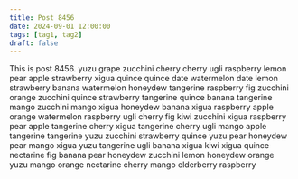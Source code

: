 ```yaml
---
title: Post 8456
date: 2024-09-01 12:00:00
tags: [tag1, tag2]
draft: false
---
```

This is post 8456.
yuzu
grape
zucchini
cherry
cherry
ugli
raspberry
lemon
pear
apple
strawberry
xigua
quince
quince
date
watermelon
date
lemon
strawberry
banana
watermelon
honeydew
tangerine
raspberry
fig
zucchini
orange
zucchini
quince
strawberry
tangerine
quince
banana
tangerine
mango
zucchini
mango
xigua
honeydew
banana
xigua
raspberry
apple
orange
watermelon
raspberry
ugli
cherry
fig
kiwi
zucchini
xigua
raspberry
pear
apple
tangerine
cherry
xigua
tangerine
cherry
ugli
mango
apple
tangerine
tangerine
yuzu
zucchini
strawberry
quince
yuzu
pear
honeydew
pear
mango
xigua
yuzu
tangerine
ugli
banana
xigua
kiwi
xigua
quince
nectarine
fig
banana
pear
honeydew
zucchini
lemon
honeydew
orange
yuzu
mango
orange
nectarine
cherry
mango
elderberry
raspberry
